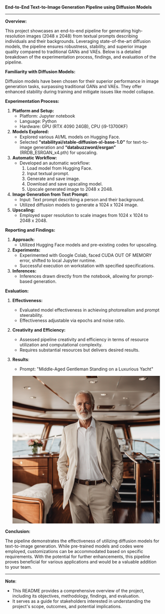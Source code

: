 **End-to-End Text-to-Image Generation Pipeline using Diffusion Models**

---

**Overview:**

This project showcases an end-to-end pipeline for generating high-resolution images (2048 x 2048) from textual prompts describing individuals and their backgrounds. Leveraging state-of-the-art diffusion models, the pipeline ensures robustness, stability, and superior image quality compared to traditional GANs and VAEs. Below is a detailed breakdown of the experimentation process, findings, and evaluation of the pipeline.

**Familiarity with Diffusion Models:**

Diffusion models have been chosen for their superior performance in image generation tasks, surpassing traditional GANs and VAEs. They offer enhanced stability during training and mitigate issues like model collapse.

**Experimentation Process:**

1. **Platform and Setup:**
    - Platform: Jupyter notebook
    - Language: Python
    - Hardware: GPU (RTX 4090 24GB), CPU (i9-13700KF)
2. **Models Explored:**
    - Explored various AI/ML models on Hugging Face.
    - Selected **"stabilityai/stable-diffusion-xl-base-1.0”** for text-to-image generation and **“databuzzword/esrgan”** (RRDB_ESRGAN_x4.pth) for upscaling.
3. **Automatic Workflow:**
    - Developed an automatic workflow:
        1. Load model from Hugging Face.
        2. Input textual prompt.
        3. Generate and save image.
        4. Download and save upscaling model.
        5. Upscale generated image to 2048 x 2048.
4. **Image Generation from Text Prompt:**
    - Input: Text prompt describing a person and their background.
    - Utilized diffusion models to generate a 1024 x 1024 image.
5. **Upscaling:**
    - Employed super resolution to scale images from 1024 x 1024 to 2048 x 2048.

**Reporting and Findings:**

1. **Approach:**
    - Utilized Hugging Face models and pre-existing codes for upscaling.
2. **Experiments:**
    - Experimented with Google Colab, faced CUDA OUT OF MEMORY error, shifted to local Jupyter runtime.
    - Successful execution on workstation with specified specifications.
3. **Inferences:**
    - Inferences drawn directly from the notebook, allowing for prompt-based generation.
    
**Evaluation:**

1. **Effectiveness:**
    - Evaluated model effectiveness in achieving photorealism and prompt steerability.
    - Effectiveness adjustable via epochs and noise ratio.
2. **Creativity and Efficiency:**
    - Assessed pipeline creativity and efficiency in terms of resource utilization and computational complexity.
    - Requires substantial resources but delivers desired results.
3. **Results**: 
    - Prompt: "Middle-Aged Gentleman Standing on a Luxurious Yacht"
    
    ![Generated Image](https://raw.githubusercontent.com/himanshushukla12/text-to-image-stableDiffusioin/main/Middle-Aged%20Gentleman%20Standing%20on%20a%20Luxurious%20Yacht.png)

**Conclusion:**

The pipeline demonstrates the effectiveness of utilizing diffusion models for text-to-image generation. While pre-trained models and codes were employed, customizations can be accommodated based on specific requirements. With the potential for further enhancements, this pipeline proves beneficial for various applications and would be a valuable addition to your team.

---

**Note**: 
- This README provides a comprehensive overview of the project, including its objectives, methodology, findings, and evaluation.
- It serves as a guide for stakeholders interested in understanding the project's scope, outcomes, and potential implications.
